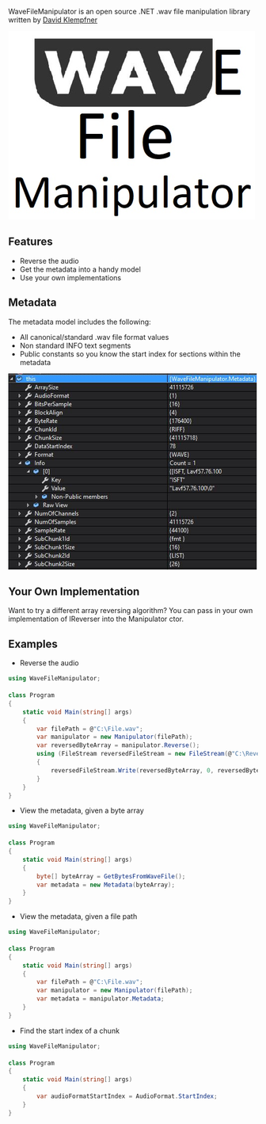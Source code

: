 WaveFileManipulator is an open source .NET .wav file manipulation library written by [David Klempfner](https://medium.com/@DavidKlempfner)

![WaveFileManipulator logo](Icon.jpg)

## Features
* Reverse the audio
* Get the metadata into a handy model
* Use your own implementations

## Metadata
The metadata model includes the following:
* All canonical/standard .wav file format values
* Non standard INFO text segments
* Public constants so you know the start index for sections within the metadata

![Metadata example](WaveFileManipulator/Metadata.JPG)

## Your Own Implementation
Want to try a different array reversing algorithm?
You can pass in your own implementation of IReverser into the Manipulator ctor.

## Examples
* Reverse the audio

```c#
using WaveFileManipulator;

class Program
{
    static void Main(string[] args)
    {
        var filePath = @"C:\File.wav";
        var manipulator = new Manipulator(filePath);
        var reversedByteArray = manipulator.Reverse();
        using (FileStream reversedFileStream = new FileStream(@"C:\ReversedFile.wav", FileMode.Create, FileAccess.Write, FileShare.Write))
        {
            reversedFileStream.Write(reversedByteArray, 0, reversedByteArray.Length);
        }
    }
}
```
* View the metadata, given a byte array
```c#
using WaveFileManipulator;

class Program
{
    static void Main(string[] args)
    {
        byte[] byteArray = GetBytesFromWaveFile();
        var metadata = new Metadata(byteArray);
    }
}
```
* View the metadata, given a file path
```c#
using WaveFileManipulator;

class Program
{
    static void Main(string[] args)
    {
        var filePath = @"C:\File.wav";
        var manipulator = new Manipulator(filePath);
        var metadata = manipulator.Metadata;        
    }
}
```
* Find the start index of a chunk
```c#
using WaveFileManipulator;

class Program
{
    static void Main(string[] args)
    {
        var audioFormatStartIndex = AudioFormat.StartIndex;    
    }
}
```
